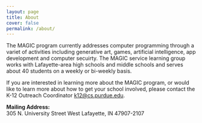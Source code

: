 ```yaml
---
layout: page
title: About
cover: false
permalink: /about/
---
```


The MAGIC program currently addresses computer programming through a variet of activities including generative art, games,
artificial intelligence, app development and computer secuirty. The MAGIC service learning group works with Lafayette-area
high schools and middle schools and serves about 40 students on a weekly or bi-weekly basis.

If you are interested in learning more about the MAGIC program, or would like to learn more about how to get your school
involved, please contact the K-12 Outreach Coordinator <k12@cs.purdue.edu>.

**Mailing Address:** \
305 N. University Street
West Lafayette, IN 47907-2107
